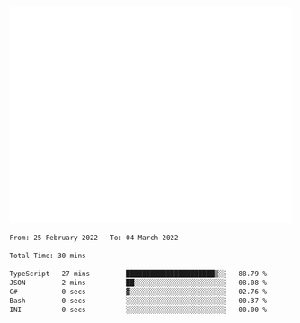 <p align="center"> <img src="https://github.com/tetra-fox/tetra-fox/blob/master/github-metrics.svg"></img> </p>
<!--START_SECTION:waka-->

```text
From: 25 February 2022 - To: 04 March 2022

Total Time: 30 mins

TypeScript   27 mins         ██████████████████████▒░░   88.79 %
JSON         2 mins          ██░░░░░░░░░░░░░░░░░░░░░░░   08.08 %
C#           0 secs          ▓░░░░░░░░░░░░░░░░░░░░░░░░   02.76 %
Bash         0 secs          ░░░░░░░░░░░░░░░░░░░░░░░░░   00.37 %
INI          0 secs          ░░░░░░░░░░░░░░░░░░░░░░░░░   00.00 %
```

<!--END_SECTION:waka-->
